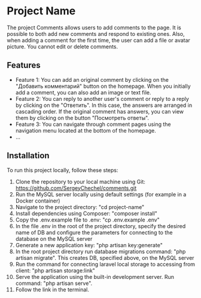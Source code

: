 # Project Name

The project Comments allows users to add comments to the page. It is possible to both add new comments and respond to existing ones. Also, when adding a comment for the first time, the user can add a file or avatar picture. You cannot edit or delete comments.

## Features

-   Feature 1: You can add an original comment by clicking on the "Добавить комментарий" button on the homepage. When you initially add a comment, you can also add an image or text file.
-   Feature 2: You can reply to another user's comment or reply to a reply by clicking on the "Ответить". In this case, the answers are arranged in cascading order. If the original comment has answers, you can view them by clicking on the button "Посмотреть ответы".
-   Feature 3: You can navigate through comment pages using the navigation menu located at the bottom of the homepage.
-   ...

## Installation

To run this project locally, follow these steps:

1. Clone the repository to your local machine using Git: https://github.com/SergeyChechel/comments.git
2. Run the MySQL server locally using default settings (for example in a Docker container)
3. Navigate to the project directory: "cd project-name"
4. Install dependencies using Composer: "composer install"
5. Copy the .env.example file to .env: "cp .env.example .env"
6. In the file .env in the root of the project directory, specify the desired name of DB and configure the parameters for connecting to the database on the MySQL server
7. Generate a new application key: "php artisan key:generate"
8. In the root project directory run database migrations command: "php artisan migrate". This creates DB, specified above, on the MySQL server
9. Run the command for connecting laravel local storage to accessing from client: "php artisan storage:link"
10. Serve the application using the built-in development server. Run command: "php artisan serve".
11. Follow the link in the terminal.
